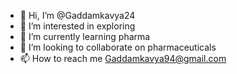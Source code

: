 - 👋 Hi, I’m @Gaddamkavya24
- 👀 I’m interested in exploring
- 🌱 I’m currently learning pharma
- 💞️ I’m looking to collaborate on pharmaceuticals
- 📫 How to reach me Gaddamkavya94@gmail.com 

<!---
Gaddamkavya24/Gaddamkavya24 is a ✨ special ✨ repository because its `README.md` (this file) appears on your GitHub profile.
You can click the Preview link to take a look at your changes.
--->
